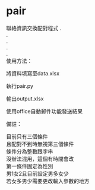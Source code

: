 # pair
聯絡資訊交換配對程式
.   
.  
.  
.  
.  
使用方法：

將資料填寫至data.xlsx

執行pair.py

輸出output.xlsx

使用office自動郵件功能發送結果


備註：
 
目前只有三個條件  
且配對不到時無視第三個條件  
條件分為整數跟字串  
沒辦法混用，這個有時間會改  
第一條件固定為性別  
男1女2且目前設定男多女少  
若女多男少需要更改輸入參數的地方
